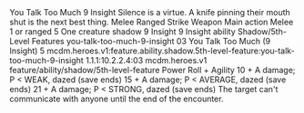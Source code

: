 <ability>
  <name>You Talk Too Much</name>
  <cost>9 Insight</cost>
  <flavor>Silence is a virtue. A knife pinning their mouth shut is the next best thing.</flavor>
  <keywords>
    <keyword>Melee</keyword>
    <keyword>Ranged</keyword>
    <keyword>Strike</keyword>
    <keyword>Weapon</keyword>
  </keywords>
  <type>Main action</type>
  <distance>Melee 1 or ranged 5</distance>
  <target>One creature</target>
  <metadata>
    <class>shadow</class>
    <cost>9 Insight</cost>
    <cost_amount>9</cost_amount>
    <cost_resource>Insight</cost_resource>
    <feature_type>ability</feature_type>
    <file_dpath>Shadow/5th-Level Features</file_dpath>
    <item_id>you-talk-too-much-9-insight</item_id>
    <item_index>03</item_index>
    <item_name>You Talk Too Much (9 Insight)</item_name>
    <level>5</level>
    <scc>mcdm.heroes.v1:feature.ability.shadow.5th-level-feature:you-talk-too-much-9-insight</scc>
    <scdc>1.1.1:10.2.2.4:03</scdc>
    <source>mcdm.heroes.v1</source>
    <type>feature/ability/shadow/5th-level-feature</type>
  </metadata>
  <effects>
    <effect type="roll">
      <roll>Power Roll + Agility</roll>
      <t1>10 + A damage; P &lt; WEAK, dazed (save ends)</t1>
      <t2>15 + A damage; P &lt; AVERAGE, dazed (save ends)</t2>
      <t3>21 + A damage; P &lt; STRONG, dazed (save ends)</t3>
    </effect>
    <effect type="mundane">The target can&apos;t communicate with anyone until the end of the encounter.</effect>
  </effects>
</ability>
